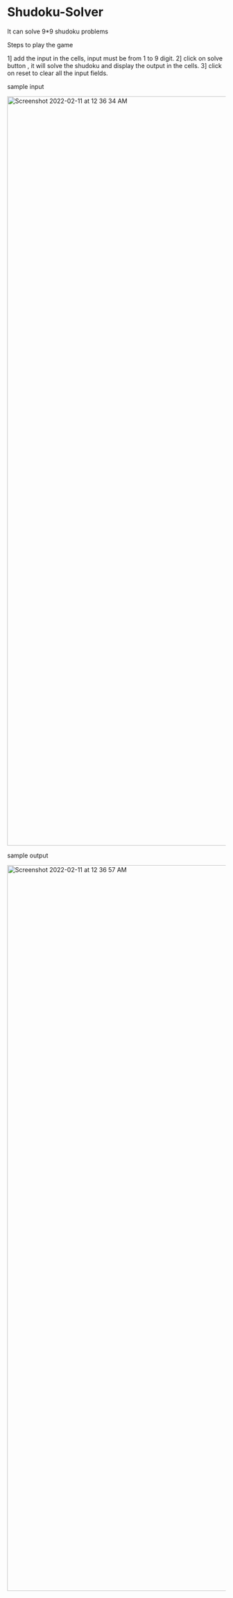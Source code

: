 # Shudoku-Solver
It can solve 9*9 shudoku problems

Steps to play the game

1] add the input in the cells, input must be from 1 to 9 digit.
2] click on solve button , it will solve the shudoku and display the output in the cells.
3] click on reset to clear all the input fields.

sample input

<img width="1724" alt="Screenshot 2022-02-11 at 12 36 34 AM" src="https://user-images.githubusercontent.com/73246474/153479192-9dec60e4-e233-4c8f-8f4e-f41c8c6aef2e.png">

sample output

<img width="1670" alt="Screenshot 2022-02-11 at 12 36 57 AM" src="https://user-images.githubusercontent.com/73246474/153479276-4ce2d7f5-1fc5-4171-a02f-5ef5a297bdf5.png">


